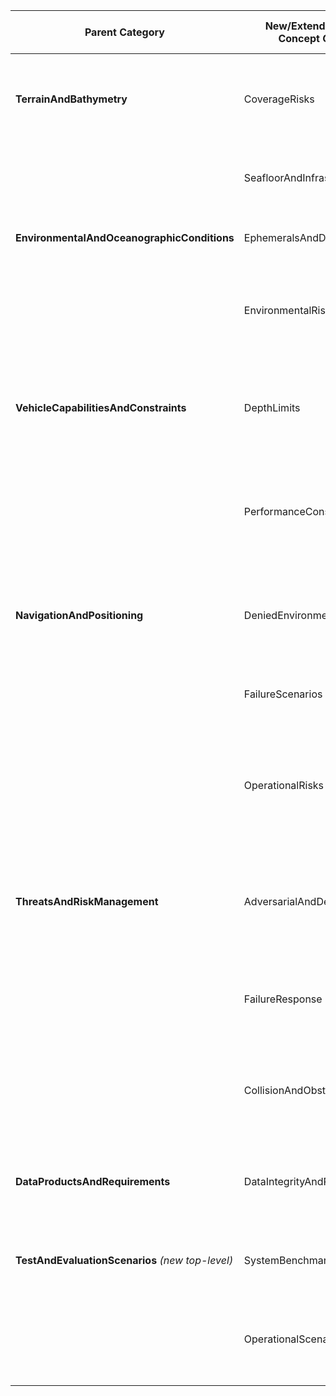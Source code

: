 | **Parent Category**                              | **New/Extended Child Concept Group** | **New Keywords / Concepts Added**                                                                                                      |
|--------------------------------------------------|--------------------------------------|----------------------------------------------------------------------------------------------------------------------------------------|
| **TerrainAndBathymetry**                         | CoverageRisks                        | incomplete coverage due to terrain shadowing, coverage loss from sensor limitations                                                    |
|                                                  | SeafloorAndInfrastructure            | seafloor classification of route, infrastructure of route and AO                                                                       |
| **EnvironmentalAndOceanographicConditions**      | EphemeralsAndDynamics                | ephemerals of route, currents of route, tides of route                                                                                 |
|                                                  | EnvironmentalRisks                   | habitat disruption risk, environmental compliance requirements, sensitive habitat protection                                           |
| **VehicleCapabilitiesAndConstraints**            | DepthLimits                          | maximum depth of vehicle, minimum depth of vehicle, surf zone dynamics, vehicle instability in surf zone                               |
|                                                  | PerformanceConstraints               | vehicle endurance, vehicle communication requirements, pre-mission bench test of sensors                                               |
| **NavigationAndPositioning**                     | DeniedEnvironments                   | GPS-denied environments, acoustically denied environments, communication-denied environments                                           |
|                                                  | FailureScenarios                     | sensor failure, DVL failure, INS drift, off-track drift potential                                                                      |
|                                                  | OperationalRisks                     | surfacing for GPS fix in high-traffic areas, navigation drift affecting survey alignment, overlap errors between adjacent survey lanes |
| **ThreatsAndRiskManagement**                     | AdversarialAndDetectionRisks         | risk of detection, interference in high-traffic zones, interference in sensitive zones, cyber risk of mission                          |
|                                                  | FailureResponse                      | actions on loss of communications, actions on loss of vehicle, system fault response                                                   |
|                                                  | CollisionAndObstruction              | collision avoidance, bottom object interference, navigational hazard interference                                                      |
| **DataProductsAndRequirements**                  | DataIntegrityAndResilience           | data dropouts from MBES, environmental interference in data, sensor fault-related data gaps                                            |
| **TestAndEvaluationScenarios** *(new top-level)* | SystemBenchmarks                     | sensor performance prior to mission start, bench test requirements                                                                     |
|                                                  | OperationalScenarios                 | failure scenarios, GPS-denied test, acoustic-denied test, drift test, coverage gap test                                                |
